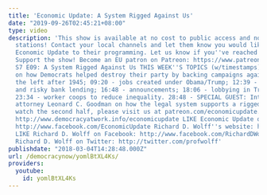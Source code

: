 ```yaml
---
title: 'Economic Update: A System Rigged Against Us'
date: "2019-09-26T02:45:21+08:00"
type: video
description: 'This show is available at no cost to public access and non-profit community
  stations! Contact your local channels and let them know you would like them to add
  Economic Update to their programming. Let us know if you''ve reached out: info(a)democracyatwork.info
  Support the show! Become an EU patron on Patreon: https://www.patreon.com/economicupdate
  S7 E09: A System Rigged Against Us THIS WEEK''S TOPICS (w/timestamps): 01:02 - Updates
  on how Democrats helped destroy their party by backing campaigns against labor and
  the left after 1945; 09:20 - jobs created under Obama/Trump; 12:39 - deregulation
  and risky bank lending; 16:48 - announcements; 18:06 - lobbying in Trump''s swamp;
  23:34 - worker coops to reduce inequality. 28:48 - SPECIAL GUEST: Interview with
  attorney Leonard C. Goodman on how the legal system supports a rigged system. To
  watch the second half, please visit us at patreon.com/economicupdate. Learn more:
  http://www.democracyatwork.info/economicupdate LIKE Economic Update on Facebook:
  http://www.facebook.com/EconomicUpdate Richard D. Wolff''s website: http://www.rdwolff.com
  LIKE Richard D. Wolff on Facebook: http://www.facebook.com/RichardDWolff Follow
  Richard D. Wolff on Twitter: http://twitter.com/profwolff'
publishdate: "2018-03-04T14:28:48.000Z"
url: /democracynow/yomlBtXL4Ks/
providers:
  youtube:
    id: yomlBtXL4Ks
---
```


